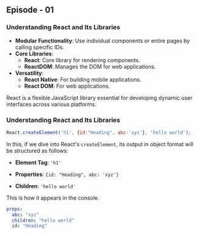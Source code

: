 ## Episode  - 01

### Understanding React and Its Libraries
- **Modular Functionality**: Use individual components or entire pages by calling specific IDs.
- **Core Libraries**:
  - **React**: Core library for rendering components.
  - **ReactDOM**: Manages the DOM for web applications.
- **Versatility**:
  - **React Native**: For building mobile applications.
  - **React DOM**: For web applications.

React is a flexible JavaScript library essential for developing dynamic user interfaces across various platforms.

### Understanding React and Its Libraries
```javascript
React.createElement('h1', {id:"Heading", abc:'xyz'}, 'hello world');
```
In this, if we dive into React's `createElement`, its output in object format will be structured as follows:

- **Element Tag**: `'h1'`
- **Properties**: `{id: "Heading", abc: 'xyz'}`

- **Children**: `'hello world'`

This is how it appears in the console.
```yaml
props:
  abc: "xyz"
  children: "hello world"
  id: "Heading"
```

